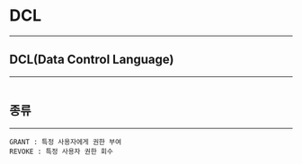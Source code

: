 # DCL
---

## DCL(Data Control Language)
---
```

```

## 종류
---
```
GRANT : 특정 사용자에게 권한 부여
REVOKE : 특정 사용자 권한 회수
```